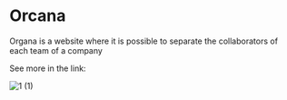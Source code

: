# Orcana

Organa is a website where it is possible to separate the collaborators of each team of a company

See more in the link:

![1 (1)](https://github.com/guiquintero/organo/assets/62731566/2d969389-fb41-4bec-a237-4e4345b795c7)


